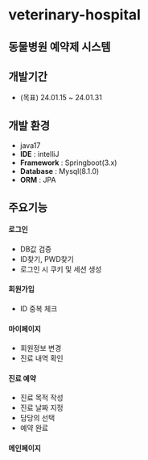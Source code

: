 # veterinary-hospital
## 동물병원 예약제 시스템



## 개발기간 
- (목표) 24.01.15 ~ 24.01.31



## 개발 환경
- java17
- **IDE** : intelliJ
- **Framework** : Springboot(3.x)
- **Database** : Mysql(8.1.0)
- **ORM** : JPA



## 주요기능
#### 로그인
- DB값 검증
- ID찾기, PWD찾기
- 로그인 시 쿠키 및 세션 생성

#### 회원가입
- ID 중복 체크

#### 마이페이지
- 회원정보 변경
- 진료 내역 확인

#### 진료 예약
- 진료 목적 작성
- 진료 날짜 지정
- 담당의 선택
- 예약 완료

#### 메인페이지



